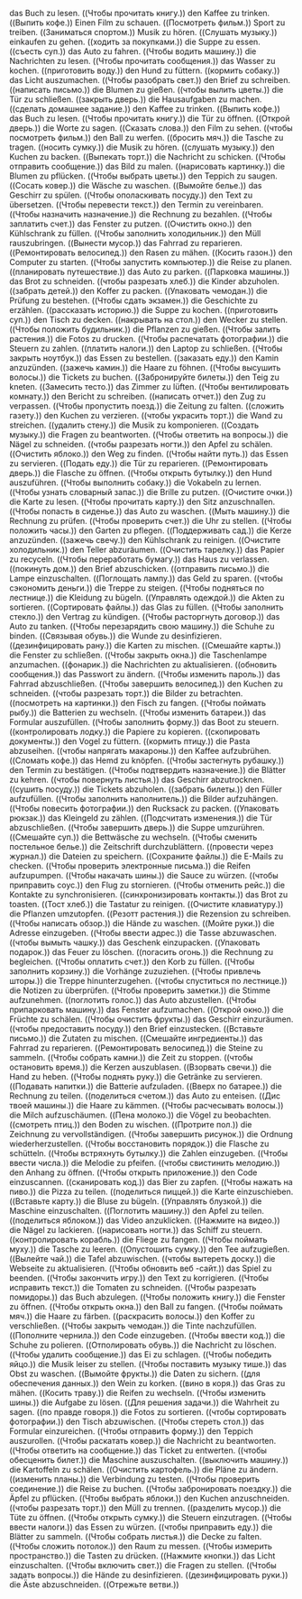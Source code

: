 das Buch zu lesen. ((Чтобы прочитать книгу.))
den Kaffee zu trinken. ((Выпить кофе.))
Einen Film zu schauen. ((Посмотреть фильм.))
Sport zu treiben. ((Заниматься спортом.))
Musik zu hören. ((Слушать музыку.))
einkaufen zu gehen. ((ходить за покупками.))
die Suppe zu essen. ((съесть суп.))
das Auto zu fahren. ((Чтобы водить машину.))
die Nachrichten zu lesen. ((Чтобы прочитать сообщения.))
das Wasser zu kochen. ((приготовить воду.))
den Hund zu füttern. ((кормить собаку.))
das Licht auszumachen. ((Чтобы разобрать свет.))
den Brief zu schreiben. ((написать письмо.))
die Blumen zu gießen. ((чтобы вылить цветы.))
die Tür zu schließen. ((закрыть дверь.))
die Hausaufgaben zu machen. ((сделать домашнее задание.))
den Kaffee zu trinken. ((Выпить кофе.))
das Buch zu lesen. ((Чтобы прочитать книгу.))
die Tür zu öffnen. ((Открой дверь.))
die Worte zu sagen. ((Сказать слова.))
den Film zu sehen. ((чтобы посмотреть фильм.))
den Ball zu werfen. ((бросить мяч.))
die Tasche zu tragen. ((носить сумку.))
die Musik zu hören. ((слушать музыку.))
den Kuchen zu backen. ((Выпекать торт.))
die Nachricht zu schicken. ((Чтобы отправить сообщение.))
das Bild zu malen. ((нарисовать картинку.))
die Blumen zu pflücken. ((Чтобы выбрать цветы.))
den Teppich zu saugen. ((Сосать ковер.))
die Wäsche zu waschen. ((Вымойте белье.))
das Geschirr zu spülen. ((Чтобы ополаскивать посуду.))
den Text zu übersetzen. ((Чтобы перевести текст.))
den Termin zu vereinbaren. ((Чтобы назначить назначение.))
die Rechnung zu bezahlen. ((Чтобы заплатить счет.))
das Fenster zu putzen. ((Очистить окно.))
den Kühlschrank zu füllen. ((Чтобы заполнить холодильник.))
den Müll rauszubringen. ((Вынести мусор.))
das Fahrrad zu reparieren. ((Ремонтировать велосипед.))
den Rasen zu mähen. ((Косить газон.))
den Computer zu starten. ((Чтобы запустить компьютер.))
die Reise zu planen. ((планировать путешествие.))
das Auto zu parken. ((Парковка машины.))
das Brot zu schneiden. ((чтобы разрезать хлеб.))
die Kinder abzuholen. ((забрать детей.))
den Koffer zu packen. ((Упаковать чемодан.))
die Prüfung zu bestehen. ((Чтобы сдать экзамен.))
die Geschichte zu erzählen. ((рассказать историю.))
die Suppe zu kochen. ((приготовить суп.))
den Tisch zu decken. ((накрывать на стол.))
den Wecker zu stellen. ((Чтобы положить будильник.))
die Pflanzen zu gießen. ((Чтобы залить растения.))
die Fotos zu drucken. ((Чтобы распечатать фотографии.))
die Steuern zu zahlen. ((платить налоги.))
den Laptop zu schließen. ((Чтобы закрыть ноутбук.))
das Essen zu bestellen. ((заказать еду.))
den Kamin anzuzünden. ((зажечь камин.))
die Haare zu föhnen. ((Чтобы высушить волосы.))
die Tickets zu buchen. ((Забронируйте билеты.))
den Teig zu kneten. ((Замесить тесто.))
das Zimmer zu lüften. ((Чтобы вентилировать комнату.))
den Bericht zu schreiben. ((написать отчет.))
den Zug zu verpassen. ((Чтобы пропустить поезд.))
die Zeitung zu falten. ((сложить газету.))
den Kuchen zu verzieren. ((чтобы украсить торт.))
die Wand zu streichen. ((удалить стену.))
die Musik zu komponieren. ((Создать музыку.))
die Fragen zu beantworten. ((Чтобы ответить на вопросы.))
die Nägel zu schneiden. ((чтобы разрезать ногти.))
den Apfel zu schälen. ((Очистить яблоко.))
den Weg zu finden. ((Чтобы найти путь.))
das Essen zu servieren. ((Подать еду.))
die Tür zu reparieren. ((Ремонтировать дверь.))
die Flasche zu öffnen. ((Чтобы открыть бутылку.))
den Hund auszuführen. ((Чтобы выполнить собаку.))
die Vokabeln zu lernen. ((Чтобы узнать словарный запас.))
die Brille zu putzen. ((Очистите очки.))
die Karte zu lesen. ((Чтобы прочитать карту.))
den Sitz anzuschnallen. ((Чтобы попасть в сиденье.))
das Auto zu waschen. ((Мыть машину.))
die Rechnung zu prüfen. ((Чтобы проверить счет.))
die Uhr zu stellen. ((Чтобы положить часы.))
den Garten zu pflegen. ((Поддерживать сад.))
die Kerze anzuzünden. ((зажечь свечу.))
den Kühlschrank zu reinigen. ((Очистите холодильник.))
den Teller abzuräumen. ((Очистить тарелку.))
das Papier zu recyceln. ((Чтобы переработать бумагу.))
das Haus zu verlassen. ((покинуть дом.))
den Brief abzuschicken. ((отправить письмо.))
die Lampe einzuschalten. ((Поглощать лампу.))
das Geld zu sparen. ((чтобы сэкономить деньги.))
die Treppe zu steigen. ((Чтобы подняться по лестнице.))
die Kleidung zu bügeln. ((Управлять одеждой.))
die Akten zu sortieren. ((Сортировать файлы.))
das Glas zu füllen. ((Чтобы заполнить стекло.))
den Vertrag zu kündigen. ((Чтобы расторгнуть договор.))
das Auto zu tanken. ((Чтобы перезарядить свою машину.))
die Schuhe zu binden. ((Связывая обувь.))
die Wunde zu desinfizieren. ((дезинфицировать рану.))
die Karten zu mischen. ((Смешайте карты.))
die Fenster zu schließen. ((Чтобы закрыть окна.))
die Taschenlampe anzumachen. ((фонарик.))
die Nachrichten zu aktualisieren. ((обновить сообщения.))
das Passwort zu ändern. ((Чтобы изменить пароль.))
das Fahrrad abzuschließen. ((Чтобы завершить велосипед.))
den Kuchen zu schneiden. ((чтобы разрезать торт.))
die Bilder zu betrachten. ((посмотреть на картинки.))
den Fisch zu fangen. ((Чтобы поймать рыбу.))
die Batterien zu wechseln. ((Чтобы изменить батареи.))
das Formular auszufüllen. ((Чтобы заполнить форму.))
das Boot zu steuern. ((контролировать лодку.))
die Papiere zu kopieren. ((скопировать документы.))
den Vogel zu füttern. ((кормить птицу.))
die Pasta abzuseihen. ((чтобы напрягать макароны.))
den Kaffee aufzubrühen. ((Сломать кофе.))
das Hemd zu knöpfen. ((Чтобы застегнуть рубашку.))
den Termin zu bestätigen. ((Чтобы подтвердить назначение.))
die Blätter zu kehren. ((чтобы повернуть листья.))
das Geschirr abzutrocknen. ((сушить посуду.))
die Tickets abzuholen. ((забрать билеты.))
den Füller aufzufüllen. ((Чтобы заполнить наполнитель.))
die Bilder aufzuhängen. ((Чтобы повесить фотографии.))
den Rucksack zu packen. ((Упаковать рюкзак.))
das Kleingeld zu zählen. ((Подсчитать изменения.))
die Tür abzuschließen. ((Чтобы завершить дверь.))
die Suppe umzurühren. ((Смешайте суп.))
die Bettwäsche zu wechseln. ((Чтобы сменить постельное белье.))
die Zeitschrift durchzublättern. ((провести через журнал.))
die Dateien zu speichern. ((Сохраните файлы.))
die E-Mails zu checken. ((Чтобы проверить электронные письма.))
die Reifen aufzupumpen. ((Чтобы накачать шины.))
die Sauce zu würzen. ((чтобы приправить соус.))
den Flug zu stornieren. ((Чтобы отменить рейс.))
die Kontakte zu synchronisieren. ((синхронизировать контакты.))
das Brot zu toasten. ((Тост хлеб.))
die Tastatur zu reinigen. ((Очистите клавиатуру.))
die Pflanzen umzutopfen. ((Резотт растения.))
die Rezension zu schreiben. ((Чтобы написать обзор.))
die Hände zu waschen. ((Мойте руки.))
die Adresse einzugeben. ((Чтобы ввести адрес.))
die Tasse abzuwaschen. ((чтобы вымыть чашку.))
das Geschenk einzupacken. ((Упаковать подарок.))
das Feuer zu löschen. ((погасить огонь.))
die Rechnung zu begleichen. ((Чтобы оплатить счет.))
den Korb zu füllen. ((Чтобы заполнить корзину.))
die Vorhänge zuzuziehen. ((Чтобы привлечь шторы.))
die Treppe hinunterzugehen. ((чтобы спуститься по лестнице.))
die Notizen zu überprüfen. ((Чтобы проверить заметки.))
die Stimme aufzunehmen. ((поглотить голос.))
das Auto abzustellen. ((Чтобы припарковать машину.))
das Fenster aufzumachen. ((Открой окно.))
die Früchte zu schälen. ((Чтобы очистить фрукты.))
das Geschirr einzuräumen. ((чтобы предоставить посуду.))
den Brief einzustecken. ((Вставьте письмо.))
die Zutaten zu mischen. ((Смешайте ингредиенты.))
das Fahrrad zu reparieren. ((Ремонтировать велосипед.))
die Steine zu sammeln. ((Чтобы собрать камни.))
die Zeit zu stoppen. ((чтобы остановить время.))
die Kerzen auszublasen. ((Взорвать свечи.))
die Hand zu heben. ((Чтобы поднять руку.))
die Getränke zu servieren. ((Подавать напитки.))
die Batterie aufzuladen. ((Вверх по батарее.))
die Rechnung zu teilen. ((поделиться счетом.))
das Auto zu enteisen. ((Дис твоей машины.))
die Haare zu kämmen. ((Чтобы расчесывать волосы.))
die Milch aufzuschäumen. ((Пена молоко.))
die Vögel zu beobachten. ((смотреть птиц.))
den Boden zu wischen. ((Протрите пол.))
die Zeichnung zu vervollständigen. ((Чтобы завершить рисунок.))
die Ordnung wiederherzustellen. ((Чтобы восстановить порядок.))
die Flasche zu schütteln. ((Чтобы встряхнуть бутылку.))
die Zahlen einzugeben. ((Чтобы ввести числа.))
die Melodie zu pfeifen. ((чтобы свистинить мелодию.))
den Anhang zu öffnen. ((Чтобы открыть приложение.))
den Code einzuscannen. ((сканировать код.))
das Bier zu zapfen. ((Чтобы нажать на пиво.))
die Pizza zu teilen. ((поделиться пиццей.))
die Karte einzuschieben. ((Вставьте карту.))
die Bluse zu bügeln. ((Управлять блузкой.))
die Maschine einzuschalten. ((Поглотить машину.))
den Apfel zu teilen. ((поделиться яблоком.))
das Video anzuklicken. ((Нажмите на видео.))
die Nägel zu lackieren. ((нарисовать ногти.))
das Schiff zu steuern. ((контролировать корабль.))
die Fliege zu fangen. ((Чтобы поймать муху.))
die Tasche zu leeren. ((Опустошить сумку.))
den Tee aufzugießen. ((Вылейте чай.))
die Tafel abzuwischen. ((чтобы вытереть доску.))
die Webseite zu aktualisieren. ((Чтобы обновить веб -сайт.))
das Spiel zu beenden. ((Чтобы закончить игру.))
den Text zu korrigieren. ((Чтобы исправить текст.))
die Tomaten zu schneiden. ((Чтобы разрезать помидоры.))
das Buch abzulegen. ((Чтобы положить книгу.))
die Fenster zu öffnen. ((Чтобы открыть окна.))
den Ball zu fangen. ((Чтобы поймать мяч.))
die Haare zu färben. ((раскрасить волосы.))
den Koffer zu verschließen. ((Чтобы закрыть чемодан.))
die Tinte nachzufüllen. ((Пополните чернила.))
den Code einzugeben. ((Чтобы ввести код.))
die Schuhe zu polieren. ((Отполировать обувь.))
die Nachricht zu löschen. ((Чтобы удалить сообщение.))
das Ei zu schlagen. ((Чтобы победить яйцо.))
die Musik leiser zu stellen. ((Чтобы поставить музыку тише.))
das Obst zu waschen. ((Вымойте фрукты.))
die Daten zu sichern. ((для обеспечения данных.))
den Wein zu korken. ((вино в коря.))
das Gras zu mähen. ((Косить траву.))
die Reifen zu wechseln. ((Чтобы изменить шины.))
die Aufgabe zu lösen. ((Для решения задачи.))
die Wahrheit zu sagen. ((по правде говоря.))
die Fotos zu sortieren. ((чтобы сортировать фотографии.))
den Tisch abzuwischen. ((Чтобы стереть стол.))
das Formular einzureichen. ((Чтобы отправить форму.))
den Teppich auszurollen. ((Чтобы раскатать ковер.))
die Nachricht zu beantworten. ((Чтобы ответить на сообщение.))
das Ticket zu entwerten. ((чтобы обесценить билет.))
die Maschine auszuschalten. ((выключить машину.))
die Kartoffeln zu schälen. ((Очистить картофель.))
die Pläne zu ändern. ((изменить планы.))
die Verbindung zu testen. ((Чтобы проверить соединение.))
die Reise zu buchen. ((Чтобы забронировать поездку.))
die Äpfel zu pflücken. ((Чтобы выбрать яблоки.))
den Kuchen anzuschneiden. ((чтобы разрезать торт.))
den Müll zu trennen. ((разделить мусор.))
die Tüte zu öffnen. ((Чтобы открыть сумку.))
die Steuern einzutragen. ((Чтобы ввести налоги.))
das Essen zu würzen. ((чтобы приправить еду.))
die Blätter zu sammeln. ((Чтобы собрать листья.))
die Decke zu falten. ((Чтобы сложить потолок.))
den Raum zu messen. ((Чтобы измерить пространство.))
die Tasten zu drücken. ((Нажмите кнопки.))
das Licht einzuschalten. ((Чтобы включить свет.))
die Fragen zu stellen. ((Чтобы задать вопросы.))
die Hände zu desinfizieren. ((дезинфицировать руки.))
die Äste abzuschneiden. ((Отрежьте ветви.))
